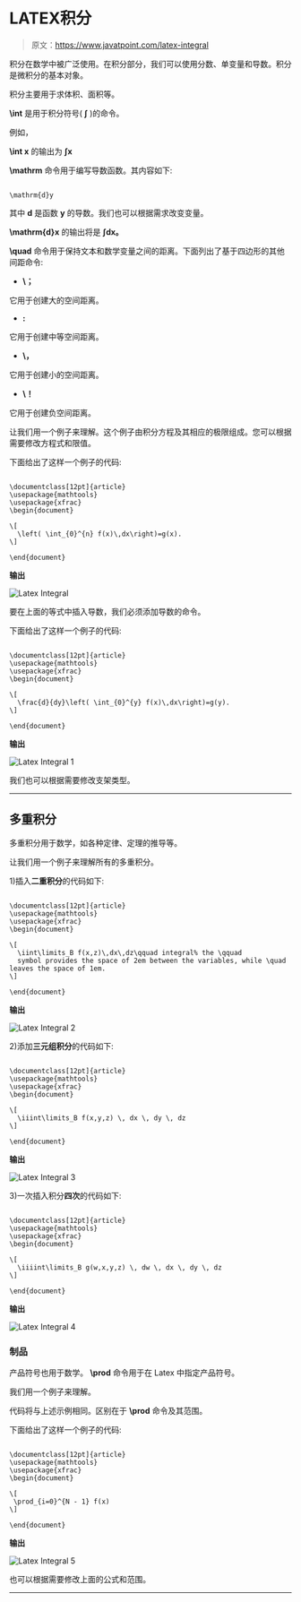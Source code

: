 # LATEX积分

> 原文：<https://www.javatpoint.com/latex-integral>

积分在数学中被广泛使用。在积分部分，我们可以使用分数、单变量和导数。积分是微积分的基本对象。

积分主要用于求体积、面积等。

**\int** 是用于积分符号( **∫** )的命令。

例如，

**\int x** 的输出为 **∫x**

**\mathrm** 命令用于编写导数函数。其内容如下:

```

\mathrm{d}y

```

其中 **d** 是函数 **y** 的导数。我们也可以根据需求改变变量。

**\mathrm{d}x** 的输出将是 **∫dx。**

**\quad** 命令用于保持文本和数学变量之间的距离。下面列出了基于四边形的其他间距命令:

*   **\；**

它用于创建大的空间距离。

*   **\:**

它用于创建中等空间距离。

*   **\，**

它用于创建小的空间距离。

*   **\！**

它用于创建负空间距离。

让我们用一个例子来理解。这个例子由积分方程及其相应的极限组成。您可以根据需要修改方程式和限值。

下面给出了这样一个例子的代码:

```

\documentclass[12pt]{article} 
\usepackage{mathtools}
\usepackage{xfrac}
\begin{document}

\[
  \left( \int_{0}^{n} f(x)\,dx\right)=g(x).
\]

\end{document}

```

**输出**

![Latex Integral](img/ba879e8674384caa07433dd6cb2b8463.png)

要在上面的等式中插入导数，我们必须添加导数的命令。

下面给出了这样一个例子的代码:

```

\documentclass[12pt]{article} 
\usepackage{mathtools}
\usepackage{xfrac}
\begin{document}

\[
  \frac{d}{dy}\left( \int_{0}^{y} f(x)\,dx\right)=g(y).
\]

\end{document}

```

**输出**

![Latex Integral 1](img/8dbb06ea9593c2668fd2b2a82f13d93b.png)

我们也可以根据需要修改支架类型。

* * *

## 多重积分

多重积分用于数学，如各种定律、定理的推导等。

让我们用一个例子来理解所有的多重积分。

1)插入**二重积分**的代码如下:

```

\documentclass[12pt]{article} 
\usepackage{mathtools}
\usepackage{xfrac}
\begin{document}

\[
  \iint\limits_B f(x,z)\,dx\,dz\qquad integral% the \qquad 
  symbol provides the space of 2em between the variables, while \quad leaves the space of 1em.
\]

\end{document}

```

**输出**

![Latex Integral 2](img/f8439512831e8e642f25e8e4ee5e9e65.png)

2)添加**三元组积分**的代码如下:

```

\documentclass[12pt]{article} 
\usepackage{mathtools}
\usepackage{xfrac}
\begin{document}

\[
  \iiint\limits_B f(x,y,z) \, dx \, dy \, dz
\]

\end{document}

```

**输出**

![Latex Integral 3](img/07c9d3d8d6487632e7494ed0b31f1469.png)

3)一次插入积分**四次**的代码如下:

```

\documentclass[12pt]{article} 
\usepackage{mathtools}
\usepackage{xfrac}
\begin{document}

\[
  \iiiint\limits_B g(w,x,y,z) \, dw \, dx \, dy \, dz
\]

\end{document}

```

**输出**

![Latex Integral 4](img/8fc752b49689b4683416aa445c0d228e.png)

### 制品

产品符号也用于数学。 **\prod** 命令用于在 Latex 中指定产品符号。

我们用一个例子来理解。

代码将与上述示例相同。区别在于 **\prod** 命令及其范围。

下面给出了这样一个例子的代码:

```

\documentclass[12pt]{article} 
\usepackage{mathtools}
\usepackage{xfrac}
\begin{document}

\[
 \prod_{i=0}^{N - 1} f(x)
\]

\end{document}

```

**输出**

![Latex Integral 5](img/6cb878703482a680b000210de505eeb4.png)

也可以根据需要修改上面的公式和范围。

* * *